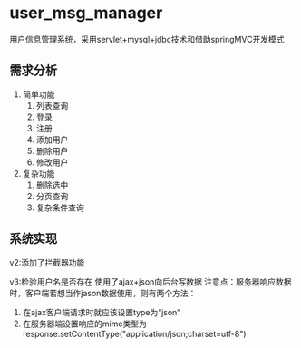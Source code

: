 # user_msg_manager
用户信息管理系统，采用servlet+mysql+jdbc技术和借助springMVC开发模式
## 需求分析
1. 简单功能
	1. 列表查询
	2. 登录
	3. 注册
	4. 添加用户
	5. 删除用户
	6. 修改用户
2. 复杂功能
	1. 删除选中
	2. 分页查询
	3. 复杂条件查询
## 系统实现

v2:添加了拦截器功能

v3:检验用户名是否存在
使用了ajax+json向后台写数据
注意点：服务器响应数据时，客户端若想当作jason数据使用，则有两个方法：
1. 在ajax客户端请求时就应该设置type为“json”
2. 在服务器端设置响应的mime类型为response.setContentType("application/json;charset=utf-8")
